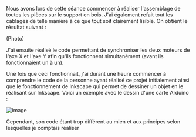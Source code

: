 Nous avons lors de cette séance commencer à réaliser l'assemblage de toutes les pièces sur le support en bois.
J'ai également refait tout les cablages de telle manière à ce que tout soit clairement lisible.
On obtient le résultat suivant : 

(Photo)

J'ai ensuite réalisé le code permettant de synchroniser les deux moteurs de l'axe X et l'axe Y afin qu'ils fonctionnent simultanément (avant ils fonctionnaient un à un).

Une fois que ceci fonctionnait, j'ai durant une heure commencer à comprendre le code de la personne ayant réalisé ce projet initialement ainsi que le fonctionnement de Inkscape qui permet
de dessiner un objet en le réalisant sur Inkscape.
Voici un exemple avec le dessin d'une carte Arduino :

![image](https://user-images.githubusercontent.com/120515708/218082536-66b8a83d-1c7e-41e0-92b0-f283f566ffa9.png)

Cependant, son code étant trop différent au mien et aux principes selon lesquelles je comptais réaliser 
